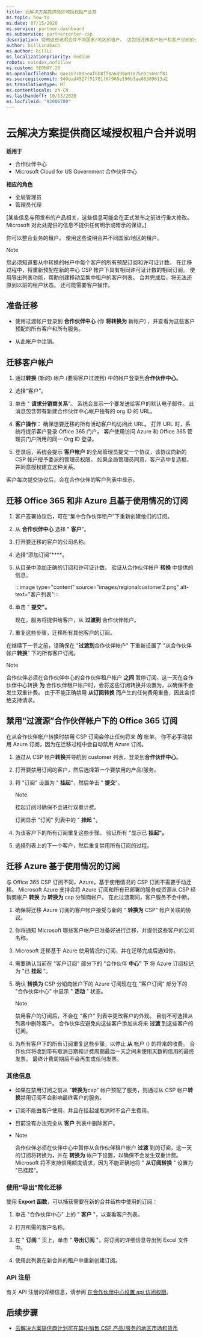 ```yaml
---
title: 云解决方案提供商区域授权租户合并
ms.topic: how-to
ms.date: 07/15/2020
ms.service: partner-dashboard
ms.subservice: partnercenter-csp
description: 使用这些说明合并不同国家/地区的租户。 这包括迁移客户帐户和客户订阅的步骤。
author: billLinzbach
ms.author: billLi
ms.localizationpriority: medium
robots: noindex,nofollow
ms.custom: SEOMAY.20
ms.openlocfilehash: 0ae107c005eaf6b8ff8a6d99a91075ebc560cf81
ms.sourcegitcommit: 940dad4527f51781f6f966e196b3aa08389613a2
ms.translationtype: MT
ms.contentlocale: zh-CN
ms.lasthandoff: 10/13/2020
ms.locfileid: "92006780"
---
```

# <a name="instructions-for-csp-regional-authorization-tenant-consolidation"></a>云解决方案提供商区域授权租户合并说明

**适用于**

-  合作伙伴中心
-  Microsoft Cloud for US Government 合作伙伴中心

**相应的角色**

- 全局管理员
- 管理员代理

\[某些信息与预发布的产品相关，这些信息可能会在正式发布之前进行重大修改。 Microsoft 对此处提供的信息不提供任何明示或暗示的保证。\]

你可以整合业务的租户。 使用这些说明合并不同国家/地区的租户。

>[!NOTE]  
>您必须知道要从中转换的帐户中每个客户的所有预配订阅和许可证计数。 在迁移过程中，将重新预配在新的中心 CSP 帐户下具有相同许可证计数的相同订阅。 使用导出列表功能，帮助创建移动至集中租户的客户列表。  合并完成后，将无法还原到以前的租户状态。 还可能需要客户操作。

## <a name="prepare-for-migration"></a>准备迁移

- 使用过渡帐户登录到 **合作伙伴中心**  (你 **将转换为** 新帐户) ，并查看为这些客户预配的所有客户和所有服务。

- 从此帐户中注销。

## <a name="migrate-customer-accounts"></a>迁移客户帐户

1. 通过**转换** (新的) 帐户 (要将客户过渡到) 中的帐户登录到**合作伙伴中心**。

2. 选择“客户”。

3. 单击 " **请求分销商关系**"。 系统会显示一个要发送给客户的默认电子邮件。 此消息包含带有新建合作伙伴中心帐户独有的 org ID 的 URL。

4. **客户操作：** 确保想要迁移的所有活动客户均访问此 URL。 打开 URL 时，系统将提示客户登录 Office 365 门户。 客户使用访问 Azure 和 Office 365 管理员门户所用的同一 Org ID 登录。

5. 登录后，系统会提示 **客户帐户** 的全局管理员提交一个协议，该协议向新的 CSP 帐户授予委派的管理员权限。 如果全局管理员同意，客户选中复选框，并同意授权建立这种关系。

客户每次提交协议后，会在合作伙伴的客户列表中显示。

## <a name="migrating-office-365-and-non-azure-usage-based-subscriptions"></a>迁移 Office 365 和非 Azure 且基于使用情况的订阅

1. 客户签署协议后，可在“集中合作伙伴租户”下重新创建他们的订阅。

2. 从 **合作伙伴中心** 选择 " **客户**"。

3. 打开要迁移的客户的公司名称。

4. 选择“添加订阅”****。

5. 从目录中添加正确的订阅和许可证计数。 验证从合作伙伴帐户 **转换** 中提供的信息。

   :::image type="content" source="images/regionalcustomer2.png" alt-text="客户列表&quot;:::

6. 单击 &quot; **提交&quot;。**

   现在，服务将提供给客户，从 **过渡到** 合作伙伴帐户。

7. 重复这些步骤，迁移所有其他客户的订阅。

在继续下一节之前，请确保在 &quot;**过渡到**合作伙伴帐户&quot; 下重新设置了 &quot;从合作伙伴帐户**转换**" 下的所有客户订阅。

> [!NOTE]
> 合作伙伴必须在合作伙伴中心的合作伙伴租户帐户 **之间** 暂停订阅，这一天在合作伙伴中心转换 **为** 合作伙伴租户帐户时，会将这些订阅转换并设置为，以确保不会发生双重计费。 由于不能正确禁用 **从订阅转换** 而产生的任何费用重叠，因此会拒绝支持请求。

## <a name="disabling-the-office-365-subscriptions-under-the-transitioning-from-partner-account"></a>禁用“过渡源”合作伙伴帐户下的 Office 365 订阅

在从合作伙伴帐户转换时禁用 CSP 订阅会停止任何将来 **的** 帐单。 你不必手动禁用 Azure 订阅，因为在迁移过程中会自动禁用 Azure 订阅。

1. 通过从 CSP 帐户**转换**并导航到 customer 列表，登录到**合作伙伴中心**。

2. 打开要禁用订阅的客户，然后选择第一个要禁用的产品/服务。

3. 将 "订阅" 设置为 " **挂起**"，然后单击 " **提交**"。

   >[!Note]
   >挂起订阅可确保不会进行双重计费。

   订阅显示 "订阅" 列表中的 " **挂起** "。

4. 为该客户下的所有订阅重复这些步骤。 验证所有 "显示已 **挂起"。**

5. 选择列表上的下一个客户，然后重复禁用所有订阅的过程。

## <a name="migrating-azure-usage-based-subscriptions"></a>迁移 Azure 基于使用情况的订阅

与 Office 365 CSP 订阅不同，Azure，基于使用情况的 CSP 订阅不需要手动迁移。 Microsoft Azure 支持会将 Azure 订阅和所有已部署的服务或资源从 CSP 经销商帐户 **转换** 为 **转换为** csp 分销商帐户。 在此过渡期间，客户服务不会中断。

1. 确保将迁移 Azure 订阅的客户帐户接受与新的 " **转换为** CSP" 帐户关联的协议。

2. 你将通知 Microsoft 哪些客户帐户已准备好进行迁移，并提供这些客户的公司名称。

3. Microsoft 迁移基于 Azure 使用情况的订阅，并在迁移完成后通知你。

4. 需要确认当前在 "客户订阅" 部分下的 "合作伙伴 **中心" 下** 将 Azure 订阅标记为 "已 **挂起** "。

5. 确认 **转换为** CSP 分销商帐户下的 Azure 订阅现在在 "客户订阅" 部分下的 "合作伙伴中心" 中显示 " **活动** " 状态。

   >[!Note]
   > 禁用客户的订阅后，不会在 "客户" 列表中更改客户的外观。 目前不可选择从列表中删除客户。 合作伙伴应避免向这些客户添加从将来 **过渡** 到这些客户的订阅。

6. 为所有客户下的所有订阅重复这些步骤，以停止 **从** 帐户 () 的将来的收费。 合作伙伴将收到带有取消日期和计费周期最后一天之间未使用天数的信用的最终发票。 最终计费周期后不会再生成任何发票。

### <a name="additional-information"></a>其他信息

- 如果在禁用订阅之前从 "**转换为**csp" 帐户预配了服务，则通过从 CSP 帐户**转换**禁用订阅不会影响最终客户的服务。

- 订阅不能由客户使用，并且在挂起或取消时不会产生费用。

- 目前没有办法完全从 **客户** 列表中删除客户。
- 
    >[!Note]
    > 合作伙伴必须在伙伴中心中暂停从合作伙伴租户帐户 **过渡** 到的订阅，这一天的订阅将转换为，并在 **转换为** 帐户下设置，以确保不会发生双重计费。 Microsoft 将不支持信用额度请求，因为不能正确地将 " **从订阅转换** " 设置为 "已挂起"。

### <a name="simplify-migration-using-export"></a>使用“导出”简化迁移

使用 **Export 函数**，可以捕获需要在新的合并结构中使用的订阅：

1. 单击 "合作伙伴中心" 上的 " **客户** "，以查看客户列表。 

2. 打开所需的客户名称。

3. 在 " **订阅** " 页上，单击 " **导出订阅** "，将订阅的详细信息导出到 Excel 文件中。

4. 使用此列表在新合并的租户中重新创建订阅。

### <a name="api-registration"></a>API 注册

有关 API 注册的详细信息，请参阅 [在合作伙伴中心设置 api 访问权限](/partner-center/develop/set-up-api-access-in-partner-center)。

## <a name="next-steps"></a>后续步骤

- [云解决方案提供商计划可在其中销售 CSP 产品/服务的地区市场和货币](regional-authorization-overview.md)
